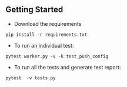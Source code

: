 ## Getting Started

* Download the requirements

```
pip install -r requirements.txt
```

* To run an individual test:

```
pytest worker.py -v -k test_push_config
```

* To run all the tests and generate test report:

```
pytest  -v tests.py
```


